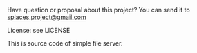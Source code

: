 Have question or proposal about this project? You can send it to splaces.project@gmail.com

License: see LICENSE

This is source code of simple file server.


